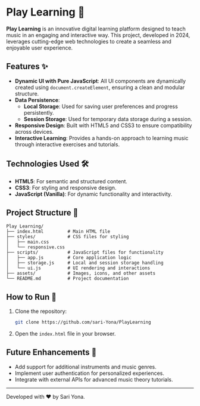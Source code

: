 # Play Learning 🎵

**Play Learning** is an innovative digital learning platform designed to teach music in an engaging and interactive way. This project, developed in 2024, leverages cutting-edge web technologies to create a seamless and enjoyable user experience.

## Features ✨

- **Dynamic UI with Pure JavaScript**: All UI components are dynamically created using `document.createElement`, ensuring a clean and modular structure.
- **Data Persistence**: 
  - **Local Storage**: Used for saving user preferences and progress persistently.
  - **Session Storage**: Used for temporary data storage during a session.
- **Responsive Design**: Built with HTML5 and CSS3 to ensure compatibility across devices.
- **Interactive Learning**: Provides a hands-on approach to learning music through interactive exercises and tutorials.

## Technologies Used 🛠️

- **HTML5**: For semantic and structured content.
- **CSS3**: For styling and responsive design.
- **JavaScript (Vanilla)**: For dynamic functionality and interactivity.

## Project Structure 📂

```
Play Learning/
├── index.html         # Main HTML file
├── styles/            # CSS files for styling
│   ├── main.css
│   └── responsive.css
├── scripts/           # JavaScript files for functionality
│   ├── app.js         # Core application logic
│   ├── storage.js     # Local and session storage handling
│   └── ui.js          # UI rendering and interactions
├── assets/            # Images, icons, and other assets
└── README.md          # Project documentation
```

## How to Run 🚀

1. Clone the repository:
   ```bash
   git clone https://github.com/sari-Yona/PlayLearning
   ```
2. Open the `index.html` file in your browser.

## Future Enhancements 🌟

- Add support for additional instruments and music genres.
- Implement user authentication for personalized experiences.
- Integrate with external APIs for advanced music theory tutorials.

---

Developed with ❤️ by Sari Yona.
